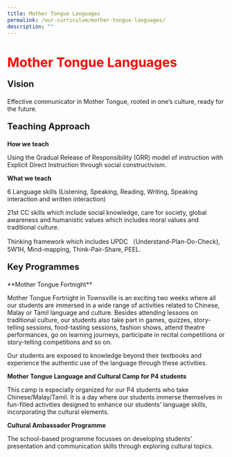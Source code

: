 ```yaml
---
title: Mother Tongue Languages
permalink: /our-curriculum/mother-tongue-languages/
description: ""
---
```

<h1 style=color:red;font-size:30px>Mother Tongue Languages</h1>

<p style=font-size:20px><strong>Vision</strong></p>
Effective communicator in Mother Tongue, rooted in one’s culture, ready for the future.

<p style=font-size:20px><strong>Teaching Approach</strong></p>
<strong>How we teach</strong>

Using the Gradual Release of Responsibility (GRR) model of instruction with Explicit Direct Instruction through social constructivism. 

**What we teach**

6 Language skills (Listening, Speaking, Reading, Writing, Speaking interaction and written interaction)

21st CC skills which include social knowledge, care for society, global awareness and humanistic values which includes moral values and traditional culture. 

Thinking framework which includes UPDC （Understand-Plan-Do-Check), 5W1H, Mind-mapping, Think-Pair-Share, PEEL.

<p style=font-size:20px><strong>Key Programmes</strong></p>
**Mother Tongue Fortnight**

Mother Tongue Fortnight in Townsville is an exciting two weeks where all our students are immersed in a wide range of activities related to Chinese, Malay or Tamil language and culture. Besides attending lessons on traditional culture, our students also take part in games, quizzes, story-telling sessions, food-tasting sessions, fashion shows, attend theatre performances, go on learning journeys, participate in recital competitions or story-telling competitions and so on. 

Our students are exposed to knowledge beyond their textbooks and experience the authentic use of the language through these activities.

**Mother Tongue Language and Cultural Camp for P4 students**

This camp is especially organized for our P4 students who take Chinese/Malay/Tamil. It is a day where our students immerse themselves in fun-filled activities designed to enhance our students’ language skills, incorporating the cultural elements.

**Cultural Ambassador Programme**

The school-based programme focusses on developing students’ presentation and communication skills through exploring cultural topics.